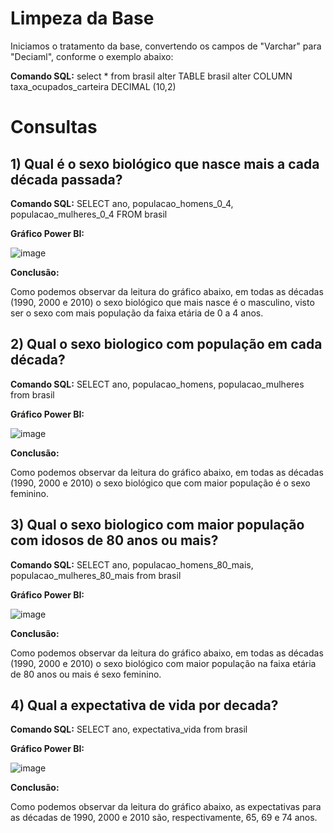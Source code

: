# Limpeza da Base

Iniciamos o tratamento da base, convertendo os campos de "Varchar" para "Deciaml", conforme o exemplo abaixo:

**Comando SQL:**
select * from brasil
alter TABLE brasil alter COLUMN taxa_ocupados_carteira DECIMAL (10,2)

# Consultas

## 1) Qual é o sexo biológico que nasce mais a cada década passada?

**Comando SQL:**
SELECT ano, populacao_homens_0_4, populacao_mulheres_0_4 FROM brasil

**Gráfico Power BI:**

![image](https://user-images.githubusercontent.com/101679147/158904872-55b11908-3acd-46b4-b885-b06700579724.png)

**Conclusão:** 

Como podemos observar da leitura do gráfico abaixo, em todas as décadas (1990, 2000 e 2010) o sexo biológico que mais nasce é o masculino, visto ser o sexo com mais população da faixa etária de 0 a 4 anos.


## 2) Qual o sexo biologico com população em cada década?

**Comando SQL:**
SELECT ano, populacao_homens, populacao_mulheres from brasil

**Gráfico Power BI:**

![image](https://user-images.githubusercontent.com/101679147/158905592-db1167b0-c37e-45d7-a646-c5bb68483d3e.png)

**Conclusão:** 

Como podemos observar da leitura do gráfico abaixo, em todas as décadas (1990, 2000 e 2010) o sexo biológico que com maior população é o sexo feminino.


## 3) Qual o sexo biologico com maior população com idosos de 80 anos ou mais?

**Comando SQL:**
SELECT ano, populacao_homens_80_mais, populacao_mulheres_80_mais from brasil

**Gráfico Power BI:**

![image](https://user-images.githubusercontent.com/101679147/158905693-b2a9e289-4ab9-42a0-87d1-e3a945bdc866.png)

**Conclusão:** 

Como podemos observar da leitura do gráfico abaixo, em todas as décadas (1990, 2000 e 2010) o sexo biológico com maior população na faixa etária de 80 anos ou mais é sexo feminino. 


## 4) Qual a expectativa de vida por decada? 

**Comando SQL:**
SELECT ano, expectativa_vida from brasil

**Gráfico Power BI:**

![image](https://user-images.githubusercontent.com/101679147/158905765-e3bc6f40-b034-4691-80cb-c1dada9e437f.png)

**Conclusão:** 

Como podemos observar da leitura do gráfico abaixo, as expectativas para as décadas de 1990, 2000 e 2010 são, respectivamente, 65, 69 e 74 anos. 


